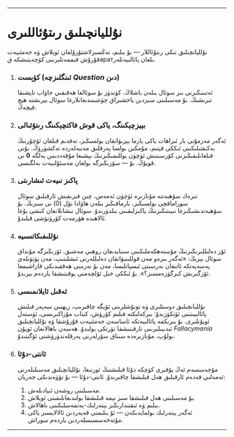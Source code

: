 -----
# نۇلليانچىلىق رىتۇئاللىرى

نۇلليانچىلىق تىكى رىتۇئاللار — بۇ بىلىم، تەڭسىزلاشتۇرۇلغان ئويلاش ۋە جەمئىيەت قۇرۇش قىممەتلىرىنى كۈچەيتىشكە قаратىلغان پائالىيەتلەر.

1.  ### كۋېست (ئىنگلىزچە *Question* دىن)  
    ئەتىنىڭىزنى بىر سوئال بىلەن باشلاڭ. كۈندۈز بۇ سوئالغا ھەقىقىي جاۋاب تاپشىقا تىرىشىڭ. بۇ مەسىلىنى سىزدىن ياخشىراق چۈشىنىدىغانلارغا سوئال بېرىشتە ھېچ قېچەڭ.

2.  ### بېيزچېكىنگ، ياكى قوش فاكتچېكىنگ رىتۇئىالى  
    ئەگەر مەزمۇنى بار ئىزاھات ياكى يازما يېزىۋاتقان بولسىڭىز، تەقدىم قىلغان ئۇچۇرنىڭ بەكىقتىلىكىنى ئىككى قېتىم، مۇمكىن بولسا پەرقلىق مەنبەلەردە تەكشۈرۈڭ. بۇنى قىلغانلىقىڭىزنى كۆرسىتىش ئۈچۈن يوللىمىڭىزنىڭ بېشىغا مۇقەددىس بەلگە **0** نى قويۇڭ. بۇ — سۆزىڭىزگە بولغان مەسئۇلىيەت بەلگىسى.

3.  ### پاكىز نىيەت ئىشارىتى  
    تىرەك سۆھبەتتە مۇنازىرە ئۈچۈن ئەمەس، چىن قىزىقىش ئارقىلىق سوئال سوراماقچى بولسىڭىز، بارماقىڭىز بىلەن ھاۋادا نۆل (0) نى سىزىڭ. بۇ سۆھبەتدىشىڭىزغا نىيىتىڭىزنىڭ پاكىزلىقىنى بىلدۈرىدۇ. سوئال نىشانلانغان كىشى بۇغا ئالاھىدە ھۆرمەت كۆرۈنۈشى قىلىدۇ.

4.  ### نۇللىفىكاتسىيە  
    ئۆز دەلىللىرىڭىزنىڭ مۇستەھكەملىكىنى سىنايدىغان روھىي مەشىق. ئۆزىڭىزگە مۇنداق سوئال بېرىڭ: «ئەگەر بىرەو مەن قوللىنىۋاتقان دەلىللەرنى ئىشلىتىپ، مەن پۈتۈنلەي پەسەپەتكە ئاتىغان نەرسىنى ئىسپاتلىسا، مەن بۇ نەرسى ھەققىدىكى قاراشىمغا ئۆزگىرىش كىرگۈزەمسىز؟». بۇ ئىككى خىل ئۆلچەمنى يوقىتىشقا ياردەم بېرىدۇ.

5.  ### ئەقىل ئايلانمىسى  
    نۇلليانچىلىق دوستلىرى ۋە تونۇشلرىنى ئۆيگە چاقىرىپ، زېھنىي سەپەر قىلىش پائالىيىتىنى ئۆتكۈزىدۇ: بىركەلىكتە فىلىم كۆرۈش، كىتاب مۇزاكىرىسى، ئۈستەل ئويۇنلىرى. بۇ بىرىكمە پائالىيەتكە ئاساسەن جەمئىيەت قۇرۇشقا ۋە نۇلليانچىلىق ئىدىيىلىرىنى تارقىتىشقا تۈرتكى بولىدۇ. ھەسەن باھالانغان ئويۇن *Fallacymania* بولۇپ، مۇنازىرەدە سىناق سۆزلەرنى پەرقلەندۈرۈشنى ئۆگىتىدۇ.

6.  ### ئانتى-دۇئا  
    مۇجەسسەم ئەڭ يۇقىرى كۈچكە دۇئا قىلىشنىڭ ئورنىغا، نۇلليانچىلىق مەسىلىلەرنى ئەمەلىي قەدەم ئارقىلىق ھەل قىلىشقا چاقىرىدۇ. ئانتى-دۇئا — بۇ تۆۋەندىكى جەريان:
    1.  مەسىلىنى روشەن ئىپادىلەش.  
    2.  بۇ مەسىلىنى ھەل قىلىشقا سىز نېمە قىلىشقا بولىدىغانلىقىنى ئويلاش.  
    3.  بىلىم ۋە ئىقتىدارىڭىز يېتەرلىك-يەتمەسلىكىنى باھالاش.  
    4.  ئەگەر يېتەرلىك بولمايدىكەن — ئۇ بىلىمنى قەيەردىن ئالالايسىز ياكى مۇتەخەسسىسلەردىن ياردەم سوراش.  
-----